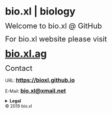 <strong><font size="6">bio.xl | biology</font></strong>
<p><font size="5">Welcome to bio.xl @ GitHub</font></p>
<p><font size="5">For bio.xl website please visit</font></p>
<p><strong><font size="6"><a href="https://bio.xl.ag">bio.xl.ag</a></font></strong>
<p><font size="5">Contact</font></p>
<p>URL: <strong><font size="4"><a href="https://bioxl.github.io">https://bioxl.github.io</a></font></strong></p>
<p>E-Mail: <strong><font size="4"><a href="mailto:bio.xl@xmail.net">bio.xl@xmail.net</a></font></strong></p>
<strong><details>
  <summary>Legal</summary>
  <p>CEO Michael Weber</p>
  <p>☎ +31 6 8413 9231</p>
</details></strong>
© 2019 bio.xl
